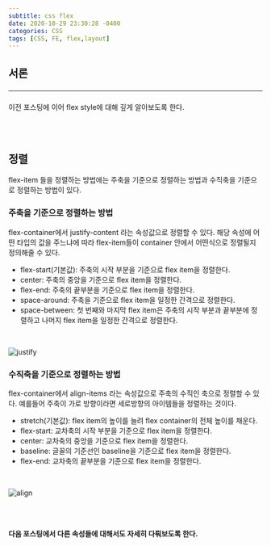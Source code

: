 ```yaml
---
subtitle: css flex
date: 2020-10-29 23:30:28 -0400
categories: CSS 
tags: [CSS, FE, flex,layout]
---
```


## 서론 <hr>

이전 포스팅에 이어 flex style에 대해 깊게 알아보도록 한다.

<br><br>

## 정렬


flex-item 들을 정렬하는 방법에는 주축을 기준으로 정렬하는 방법과 수직축을 기준으로 정렬하는 방법이 있다. 
<br>

### 주축을 기준으로 정렬하는 방법
flex-container에서 justify-content 라는 속성값으로 정렬할 수 있다. 해당 속성에 어떤 타입의 값을 주느냐에 따라 flex-item들이 container 안에서 어떤식으로 정렬될지 정의해줄 수 있다.

- flex-start(기본값): 주축의 시작 부분을 기준으로 flex item을 정렬한다.
- center: 주축의 중앙을 기준으로 flex item을 정렬한다.
- flex-end: 주축의 끝부분을 기준으로 flex item을 정렬한다.
- space-around: 주축을 기준으로 flex item을 일정한 간격으로 정렬한다.
- space-between: 첫 번째와 마지막 flex item은 주축의 시작 부분과 끝부분에 정렬하고 나머지 flex item을 일정한 간격으로 정렬한다.

<br>

![justify](https://junstar17.github.io/img/justify.png)
<br>

### 수직축을 기준으로 정렬하는 방법
flex-container에서 align-items 라는 속성값으로 주축의 수직인 축으로 정렬할 수 있다. 예를들어 주축이 가로 방향이라면 세로방향의 아이템들을 정렬하는 것이다.

- stretch(기본값): flex item의 높이를 늘려 flex container의 전체 높이를 채운다.
- flex-start: 교차축의 시작 부분을 기준으로 flex item을 정렬한다.
- center: 교차축의 중앙을 기준으로 flex item을 정렬한다.
- baseline: 글꼴의 기준선인 baseline을 기준으로 flex item을 정렬한다.
- flex-end: 교차축의 끝부분을 기준으로 flex item을 정렬한다.

<br>

![align](https://junstar17.github.io/img/align.png)

<br><br>

**다음 포스팅에서 다른 속성들에 대해서도 자세히 다뤄보도록 한다.**

